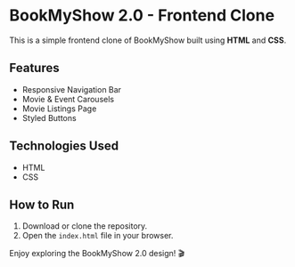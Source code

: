 # BookMyShow 2.0 - Frontend Clone

This is a simple frontend clone of BookMyShow built using **HTML** and **CSS**.

## Features
- Responsive Navigation Bar
- Movie & Event Carousels
- Movie Listings Page
- Styled Buttons

## Technologies Used
- HTML
- CSS

## How to Run
1. Download or clone the repository.
2. Open the `index.html` file in your browser.

Enjoy exploring the BookMyShow 2.0 design! 🎬
